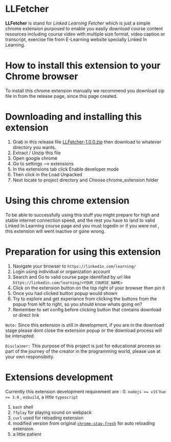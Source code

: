 # **LLFetcher**
**LLFetcher** is stand for *Linked Learning Fetcher* which is just a simple chrome extension purposed to enable you easily download course content resources including course video with multiple size format, video caption or transcript, exercise file from E-Learning website specially Linked In Learning.

# **How to install this extension to your Chrome browser**
To install this chrome extension manually we recommend you download zip file in from the release page, since this page created.

# **Downloading and installing this extension**
1. Grab in this release file [LLFetcher-1.0.0.zip](https://github.com/cristminix/LLFetcher/releases/download/v1.0.0/LLFetcher-1.0.0.zip) then download to whatever directory you wants.
2. Extract / Unzip this file 
3. Open google chrome
4. Go to settings -->  extensions
5. In the extensions tab click Enable developer mode
6. Then click in the Load Unpacked  
7. Next locate to project directory and Choose chrome_extension folder

# **Using this chrome extension**
To be able to successfully using this stuff you might prepare for high and stable internet connection speed, and the rest you have to land to valid Linked In Learning course page and you must logedin or if you were not , this extension will went inactive or gone wrong.

# **Preparation for using this extension**
1. Navigate your browser to `https://linkedin.com/learning/`
2. Login using individual or organization account
3. Search and Go to valid course page identified by url like `https://linkedin.com/learning/<YOUR_COURSE_NAME>` 
4. Click on the extension button on the top right of your browser then pin it
5. Once you had clicked button popup would shown
6. Try to explore and get experiance from clicking the buttons from the popup from left to right, so you should know whats going on?
7. Remember to set config before clicking button that contains download or direct link

`Note:` Since this extension is still in development, if you are in the download stage please dont close the extension popup or the download process will be interupted.

`Disclaimer:` This purpose of this project is just for educational process as part of the journey of the creator in the programming world, please use at your own responsibiity.


# Extensions development

Currently this extension development requirement are :
0. `nodejs >= v15` `Vue >= 3.0` , `esbuild`, a little `typescript`
1. `bash` shell
2. `ffplay` for playing sound on webpack
3. `curl` used for reloading extension
4. modified version from original [`chrome-stay-fresh`](https://github.com/ahw/chrome-stay-fresh) for auto reloading extension
5. a little patient 